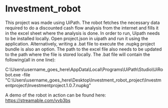 # Investment_robot
This project was made using UiPath. The robot fetches the necessary data required to do a discounted cash flow analysis from the internet and fills it in the excel sheet where the analysis is done. 
In order to run, Uipath needs to be installed locally. Open project.json in uipath and run it using the application. Alternatively, writing a .bat file to execute the .nupkg project bundle is also an option. The path to the excel file also needs to be updated to the path where the file is stored locally.
The .bat file will contain the following(all in one line): 

C:\Users\username_goes_here\AppData\Local\Programs\UiPath\Studio\UiRobot.exe -file "C:\Users\username_goes_here\Desktop\Investment_robot_project\Investmentproject\Investmentproject.1.0.7.nupkg"

A demo of the robot in action can be found here: https://streamable.com/vvb3bs

